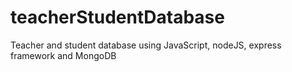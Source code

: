 # teacherStudentDatabase
Teacher and student database using JavaScript, nodeJS, express framework and MongoDB

